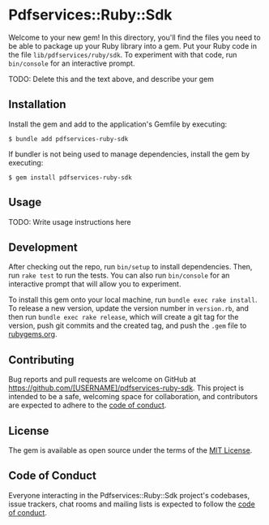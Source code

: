 # Pdfservices::Ruby::Sdk

Welcome to your new gem! In this directory, you'll find the files you need to be able to package up your Ruby library into a gem. Put your Ruby code in the file `lib/pdfservices/ruby/sdk`. To experiment with that code, run `bin/console` for an interactive prompt.

TODO: Delete this and the text above, and describe your gem

## Installation

Install the gem and add to the application's Gemfile by executing:

    $ bundle add pdfservices-ruby-sdk

If bundler is not being used to manage dependencies, install the gem by executing:

    $ gem install pdfservices-ruby-sdk

## Usage

TODO: Write usage instructions here

## Development

After checking out the repo, run `bin/setup` to install dependencies. Then, run `rake test` to run the tests. You can also run `bin/console` for an interactive prompt that will allow you to experiment.

To install this gem onto your local machine, run `bundle exec rake install`. To release a new version, update the version number in `version.rb`, and then run `bundle exec rake release`, which will create a git tag for the version, push git commits and the created tag, and push the `.gem` file to [rubygems.org](https://rubygems.org).

## Contributing

Bug reports and pull requests are welcome on GitHub at https://github.com/[USERNAME]/pdfservices-ruby-sdk. This project is intended to be a safe, welcoming space for collaboration, and contributors are expected to adhere to the [code of conduct](https://github.com/[USERNAME]/pdfservices-ruby-sdk/blob/main/CODE_OF_CONDUCT.md).

## License

The gem is available as open source under the terms of the [MIT License](https://opensource.org/licenses/MIT).

## Code of Conduct

Everyone interacting in the Pdfservices::Ruby::Sdk project's codebases, issue trackers, chat rooms and mailing lists is expected to follow the [code of conduct](https://github.com/[USERNAME]/pdfservices-ruby-sdk/blob/main/CODE_OF_CONDUCT.md).
